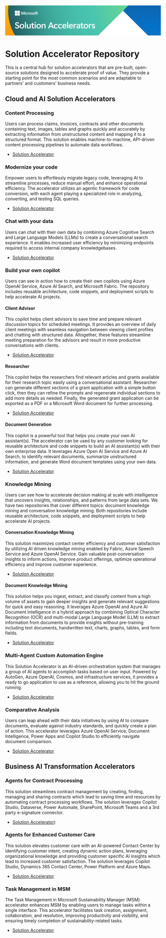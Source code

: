 ![Solution Accelerators](solution-accelerator-header.jpg "Solutiong Accelerators")
# Solution Accelerator Repository

This is a central hub for solution accelerators that are pre-built, open-source solutions designed to accelerate proof of value. They provide a starting point for the most common scenarios and are adaptable to partners' and customers' business needs. 

## Cloud and AI Solution Accelerators

### Content Processing
Users can process claims, invoices, contracts and other documents containing text, images, tables and graphs quickly and accurately by extracting information from unstructured content and mapping it to a structured format. This solution enables machine-to-machine, API-driven content processing pipelines to automate data workflows.

- [Solution Accelerator](https://github.com/microsoft/content-processing-solution-accelerator)

### Modernize your code
Empower users to effortlessly migrate legacy code, leveraging AI to streamline processes, reduce manual effort, and enhance operational efficiency. The accelerator utilizes an agentic framework for code conversion, with each agent playing a specialized role in analyzing, converting, and testing SQL queries.

- [Solution Accelerator](https://github.com/microsoft/Modernize-your-code-solution-accelerator)
  
### Chat with your data
Users can chat with their own data by combining Azure Cognitive Search and Large Language Models (LLMs) to create a conversational search experience. It enables increased user efficiency by minimizing endpoints required to access internal company knowledgebases.
- [Solution Accelerator](https://github.com/Azure-Samples/chat-with-your-data-solution-accelerator)

### Build your own copilot
Users can see in action how to create their own copilots using Azure OpenAI Service, Azure AI Search, and Microsoft Fabric. The repository includes reusable architecture, code snippets, and deployment scripts to help accelerate AI projects.

#### Client Advisor
This copilot helps client advisors to save time and prepare relevant discussion topics for scheduled meetings. It provides an overview of daily client meetings with seamless navigation between viewing client profiles and chatting with structured data. Altogether, these features streamline meeting preparation for the advisors and result in more productive conversations with clients.
- [Solution Accelerator](https://github.com/microsoft/Build-your-own-copilot-Solution-Accelerator?tab=readme-ov-file#client-advsior)
  
#### Researcher
This copilot helps the researchers find relevant articles and grants available for their research topic easily using a conversational assistant. Researcher can generate different sections of a grant application with a simple button click, then they can refine the prompts and regenerate individual sections to add more details as needed. Finally, the generated grant application can be exported as a PDF or a Microsoft Word document for further processing.
- [Solution Accelerator](https://github.com/microsoft/Build-your-own-copilot-Solution-Accelerator?tab=readme-ov-file#research-assistant)

#### Document Generation
This copilot is a powerful tool that helps you create your own AI assistant(s). The accelerator can be used by any customer looking for reusable architecture and code snippets to build an AI assistant(s) with their own enterprise data. It leverages Azure Open AI Service and Azure AI Search, to identify relevant documents, summarize unstructured information, and generate Word document templates using your own data.
- [Solution Accelerator](https://github.com/microsoft/Generic-Build-your-own-copilot-Solution-Accelerator)  

### Knowledge Mining
Users can see how to accelerate decision making at scale with intelligence that uncovers insights, relationships, and patterns from large data sets. We have two repositories that cover different topics: document knowledge mining and conversation knowledge mining. Both repositories include reusable architecture, code snippets, and deployment scripts to help accelerate AI projects.

#### Conversation Knowledge Mining
This solution maximizes contact center efficiency and customer satisfaction by utilizing AI driven knowledge mining enabled by Fabric, Azure Speech Service and Azure OpenAI Service. Gain valuable post-conversation insights to inform actions, improve product offerings, optimize operational efficiency and improve customer experience.
- [Solution Accelerator](https://github.com/microsoft/Customer-Service-Conversational-Insights-with-Azure-OpenAI-Services)  

#### Document Knowledge Mining
This solution helps you ingest, extract, and classify content from a high volume of assets to gain deeper insights and generate relevant suggestions for quick and easy reasoning. It leverages Azure OpenAI and Azure AI Document Intelligence in a hybrid approach by combining Optical Character Recognition (OCR) and multi-modal Large Language Model (LLM) to extract information from documents to provide insights without pre-training including text documents, handwritten text, charts, graphs, tables, and form fields.
- [Solution Accelerator](https://github.com/microsoft/Document-Knowledge-Mining-Solution-Accelerator)

### Multi-Agent Custom Automation Engine
This Solution Accelerator is an AI-driven orchestration system that manages a group of AI agents to accomplish tasks based on user input. Powered by AutoGen, Azure OpenAI, Cosmos, and infrastructure services, it provides a ready to go application to use as a reference, allowing you to hit the ground running.
- [Solution Accelerator](https://github.com/microsoft/Multi-Agent-Custom-Automation-Engine-Solution-Accelerator)

### Comparative Analysis
Users can leap ahead with their data initiatives by using AI to compare documents, evaluate against industry standards, and quickly create a plan of action. This accelerator leverages Azure OpenAI Service, Document Intelligence, Power Apps and Copilot Studio to efficiently navigate document comparison.
- [Solution Accelerator](https://github.com/microsoft/Comparative-Analysis-for-Sustainability-Solution-Accelerator/)

## Business AI Transformation Accelerators

### Agents for Contract Processing
This solution streamlines contract management by creating, finding, managing and sharing contracts which lead to saving time and resources by automating contract processing workflows. The solution leverages Copilot Studio, Dataverse, Power Automate, SharePoint, Microsoft Teams and a 3rd party e-signature connector.
- [Solution Accelerator](https://github.com/microsoft/Agent-for-Contract-Processing-Solution-Accelerator))

### Agents for Enhanced Customer Care
This solution elevates customer care with an AI-powered Contact Center by identifying customer intent, creating dynamic action plans, leveraging organizational knowledge and providing customer specific AI insights which lead to increased customer satisfaction. The solution leverages Copilot Studio, Dynamics 365 Contact Center, Power Platform and Azure Maps.
- [Solution Accelerator](https://github.com/microsoft/Agents-for-Enhanced-Customer-Care-Solution-Accelerator)
  
### Task Management in MSM
The Task Management in Microsoft Sustainability Manager (MSM) accelerator enhances MSM by enabling users to manage tasks within a single interface. This accelerator facilitates task creation, assignment, collaboration, and resolution, improving productivity and visibility, and ensuring timely completion of sustainability-related tasks.
- [Solution Accelerator](https://github.com/microsoft/Task-Management-in-Microsoft-Sustainability-Manager-Solution-Accelerator)
